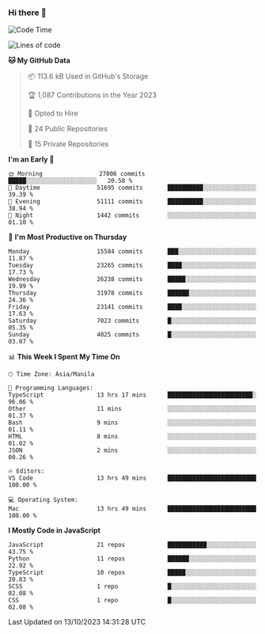 ### Hi there 👋

<!--START_SECTION:waka-->
![Code Time](http://img.shields.io/badge/Code%20Time-418%20hrs%201%20min-blue)

![Lines of code](https://img.shields.io/badge/From%20Hello%20World%20I%27ve%20Written-58.2%20million%20lines%20of%20code-blue)

**🐱 My GitHub Data** 

> 📦 113.6 kB Used in GitHub's Storage 
 > 
> 🏆 1,087 Contributions in the Year 2023
 > 
> 💼 Opted to Hire
 > 
> 📜 24 Public Repositories 
 > 
> 🔑 15 Private Repositories 
 > 
**I'm an Early 🐤** 

```text
🌞 Morning                27006 commits       █████░░░░░░░░░░░░░░░░░░░░   20.58 % 
🌆 Daytime                51695 commits       ██████████░░░░░░░░░░░░░░░   39.39 % 
🌃 Evening                51111 commits       ██████████░░░░░░░░░░░░░░░   38.94 % 
🌙 Night                  1442 commits        ░░░░░░░░░░░░░░░░░░░░░░░░░   01.10 % 
```
📅 **I'm Most Productive on Thursday** 

```text
Monday                   15584 commits       ███░░░░░░░░░░░░░░░░░░░░░░   11.87 % 
Tuesday                  23265 commits       ████░░░░░░░░░░░░░░░░░░░░░   17.73 % 
Wednesday                26238 commits       █████░░░░░░░░░░░░░░░░░░░░   19.99 % 
Thursday                 31978 commits       ██████░░░░░░░░░░░░░░░░░░░   24.36 % 
Friday                   23141 commits       ████░░░░░░░░░░░░░░░░░░░░░   17.63 % 
Saturday                 7023 commits        █░░░░░░░░░░░░░░░░░░░░░░░░   05.35 % 
Sunday                   4025 commits        █░░░░░░░░░░░░░░░░░░░░░░░░   03.07 % 
```


📊 **This Week I Spent My Time On** 

```text
🕑︎ Time Zone: Asia/Manila

💬 Programming Languages: 
TypeScript               13 hrs 17 mins      ████████████████████████░   96.06 % 
Other                    11 mins             ░░░░░░░░░░░░░░░░░░░░░░░░░   01.37 % 
Bash                     9 mins              ░░░░░░░░░░░░░░░░░░░░░░░░░   01.11 % 
HTML                     8 mins              ░░░░░░░░░░░░░░░░░░░░░░░░░   01.02 % 
JSON                     2 mins              ░░░░░░░░░░░░░░░░░░░░░░░░░   00.26 % 

🔥 Editors: 
VS Code                  13 hrs 49 mins      █████████████████████████   100.00 % 

💻 Operating System: 
Mac                      13 hrs 49 mins      █████████████████████████   100.00 % 
```

**I Mostly Code in JavaScript** 

```text
JavaScript               21 repos            ███████████░░░░░░░░░░░░░░   43.75 % 
Python                   11 repos            ██████░░░░░░░░░░░░░░░░░░░   22.92 % 
TypeScript               10 repos            █████░░░░░░░░░░░░░░░░░░░░   20.83 % 
SCSS                     1 repo              █░░░░░░░░░░░░░░░░░░░░░░░░   02.08 % 
CSS                      1 repo              █░░░░░░░░░░░░░░░░░░░░░░░░   02.08 % 
```




 Last Updated on 13/10/2023 14:31:28 UTC
<!--END_SECTION:waka-->
